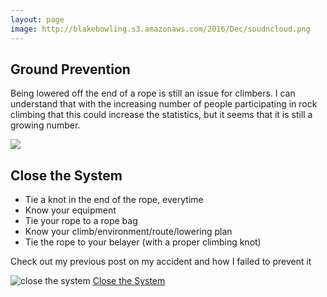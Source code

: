 ```yaml
---
layout: page
image: http://blakebowling.s3.amazonaws.com/2016/Dec/soudncloud.png
---
```



## Ground Prevention

Being lowered off the end of a rope is still an issue for climbers. I can understand that with the increasing number of
people participating in rock climbing that this could increase the statistics, but it seems that it is still a growing number.

[<img src="http://blakebowling.s3.amazonaws.com/2016/Dec/soudncloud.png">](https://soundcloud.com/the_sharp_end/sharp-end-002)



## Close the System

- Tie a knot in the end of the rope, everytime
- Know your equipment
- Tie your rope to a rope bag
- Know your climb/environment/route/lowering plan
- Tie the rope to your belayer (with a proper climbing knot)

Check out my previous post on my accident and how I failed to prevent it

![close the system](http://blakebowling.s3.amazonaws.com/2014/Oct/funeral_procession-400.jpg)
[Close the System](http://blakebowling.com/Close-The-System)


